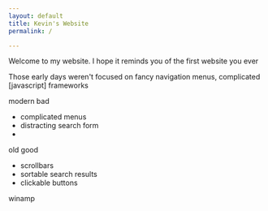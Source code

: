 ```yaml
---
layout: default
title: Kevin's Website
permalink: /

---
```




Welcome to my website. I hope it reminds you of the first website you ever 

Those early days weren't focused on fancy navigation menus, complicated [javascript] frameworks

modern bad

- complicated menus
- distracting search form
- 


old good

- scrollbars
- sortable search results
- clickable buttons

winamp